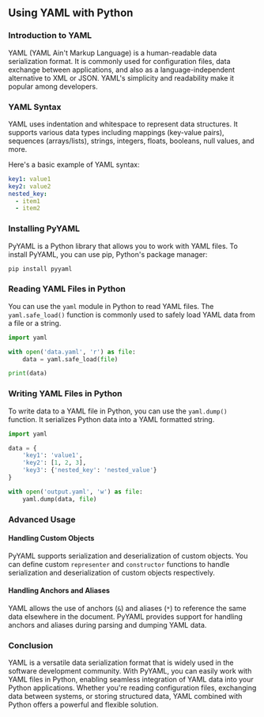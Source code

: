## Using YAML with Python

### Introduction to YAML

YAML (YAML Ain't Markup Language) is a human-readable data serialization format. It is commonly used for configuration files, data exchange between applications, and also as a language-independent alternative to XML or JSON. YAML's simplicity and readability make it popular among developers.

### YAML Syntax

YAML uses indentation and whitespace to represent data structures. It supports various data types including mappings (key-value pairs), sequences (arrays/lists), strings, integers, floats, booleans, null values, and more.

Here's a basic example of YAML syntax:

```yaml
key1: value1
key2: value2
nested_key:
  - item1
  - item2
```

### Installing PyYAML

PyYAML is a Python library that allows you to work with YAML files. To install PyYAML, you can use pip, Python's package manager:

```bash
pip install pyyaml
```

### Reading YAML Files in Python

You can use the `yaml` module in Python to read YAML files. The `yaml.safe_load()` function is commonly used to safely load YAML data from a file or a string.

```python
import yaml

with open('data.yaml', 'r') as file:
    data = yaml.safe_load(file)

print(data)
```

### Writing YAML Files in Python

To write data to a YAML file in Python, you can use the `yaml.dump()` function. It serializes Python data into a YAML formatted string.

```python
import yaml

data = {
    'key1': 'value1',
    'key2': [1, 2, 3],
    'key3': {'nested_key': 'nested_value'}
}

with open('output.yaml', 'w') as file:
    yaml.dump(data, file)
```

### Advanced Usage

#### Handling Custom Objects

PyYAML supports serialization and deserialization of custom objects. You can define custom `representer` and `constructor` functions to handle serialization and deserialization of custom objects respectively.

#### Handling Anchors and Aliases

YAML allows the use of anchors (`&`) and aliases (`*`) to reference the same data elsewhere in the document. PyYAML provides support for handling anchors and aliases during parsing and dumping YAML data.

### Conclusion

YAML is a versatile data serialization format that is widely used in the software development community. With PyYAML, you can easily work with YAML files in Python, enabling seamless integration of YAML data into your Python applications. Whether you're reading configuration files, exchanging data between systems, or storing structured data, YAML combined with Python offers a powerful and flexible solution.
